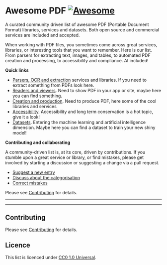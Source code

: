 # Awesome PDF [![Awesome](https://cdn.rawgit.com/sindresorhus/awesome/d7305f38d29fed78fa85652e3a63e154dd8e8829/media/badge.svg)](https://github.com/sindresorhus/awesome)

A curated community driven list of awesome PDF (Portable Document Format) libraries, services and datasets. Both open source and commercial services are included and accepted.

When working with PDF files, you sometimes come across great services, libraries, or interesting tools that you want to remember. Here is our list.
From parsers for extracting text, images, and tables, to automated PDF creation and processing, to accessibility and compliance. AI included!



**Quick links**

- [Parsers, OCR and extraction](#parsers-ocr-and-extraction) services and libraries. If you need to extract something from PDFs look here.
- [Readers and viewers](#readers-and-viewers). Need to show PDF in your app or site, maybe here you can find something.
- [Creation and production](#creation). Need to produce PDF, here some of the cool libraries and services
- [Accessibility](#accessibility). Accessibility and long term conservation is a hot topic, give it a look!
- [Datasets](#datasets). Entering the machine learning and artificial intelligence dimension. Maybe here you can find a dataset to train your new shiny model!


**Contributing and collaborating**

A community-driven list is, at its core, driven by contributions. If you stumble upon a great service or library, or find mistakes, please get involved by starting a discussion or suggesting a change via a pull request.

- [Suggest a new entry](https://github.com/OneOffTech/awesome-pdf/issues/new/choose)
- [Discuss about the categorisation](https://github.com/OneOffTech/awesome-pdf/issues/new/choose)
- [Correct mistakes](https://github.com/OneOffTech/awesome-pdf/pulls)

Please see [Contributing](./.github/CONTRIBUTING.md) for details.

---


---

## Contributing

Please see [Contributing](./.github/CONTRIBUTING.md) for details.

## Licence

This list is licenced under [CC0 1.0 Universal](./licence).